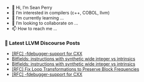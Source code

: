 - 👋 Hi, I’m Sean Perry
- 👀 I’m interested in compilers (c++, COBOL, llvm)
- 🌱 I’m currently learning ...
- 💞️ I’m looking to collaborate on ...
- 📫 How to reach me ...

<!---
s66perry/s66perry is a ✨ special ✨ repository because its `README.md` (this file) appears on your GitHub profile.
You can click the Preview link to take a look at your changes.
--->
### 📕 Latest LLVM Discourse Posts

<!-- DISCOURSE-LLVM:START -->
- [[RFC] -fdebugger-support for CXX](https://discourse.llvm.org/t/rfc-fdebugger-support-for-cxx/86046#post_2)
- [Bitfields: instructions with synthetic wide integer vs intrinsics](https://discourse.llvm.org/t/bitfields-instructions-with-synthetic-wide-integer-vs-intrinsics/86048#post_2)
- [Bitfields: instructions with synthetic wide integer vs intrinsics](https://discourse.llvm.org/t/bitfields-instructions-with-synthetic-wide-integer-vs-intrinsics/86048#post_1)
- [[RFC] Fix Loop Transformations to Preserve Block Frequencies](https://discourse.llvm.org/t/rfc-fix-loop-transformations-to-preserve-block-frequencies/85785?page=2#post_37)
- [[RFC] -fdebugger-support for CXX](https://discourse.llvm.org/t/rfc-fdebugger-support-for-cxx/86046#post_1)
<!-- DISCOURSE-LLVM:END -->
